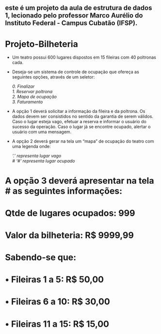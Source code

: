 ## este é um projeto da aula de estrutura de dados 1, lecionado pelo professor Marco Aurélio do Instituto Federal - Campus Cubatão (IFSP).

# Projeto-Bilheteria

- Um teatro possui 600 lugares dispostos em 15 fileiras com 40 poltronas cada.

- Deseja-se um sistema de controle de ocupação que ofereça as seguintes opções, através de um seletor:

  <i>0.	Finalizar</i><br>
  <i>1.	Reservar poltrona</i><br>
  <i>2.	Mapa de ocupação</i><br>
  <i>3.	Faturamento</i><br>

- A opção 1 deverá solicitar a informação da fileira e da poltrona. Os dados devem ser consistidos no sentido da garantia de serem válidos. Caso o lugar esteja vago, efetuar a reserva e informar o usuário do sucesso da operação. Caso o lugar já se encontre ocupado, alertar o usuário com uma mensagem.

- A opção 2 deverá gerar na tela um “mapa” de ocupação do teatro com uma legenda onde:

  <i> ‘.’ representa lugar vago</i><br>
  <i> # ‘#’ representa lugar ocupado</i><br>

# A opção 3 deverá apresentar na tela # as seguintes informações:

# Qtde de lugares ocupados: 	999
# Valor da bilheteria: 		R$ 9999,99

# Sabendo-se que:

# •	Fileiras 1 a 5:		R$ 50,00
# •	Fileiras 6 a 10:	R$ 30,00
# •	Fileiras 11 a 15:	R$ 15,00
